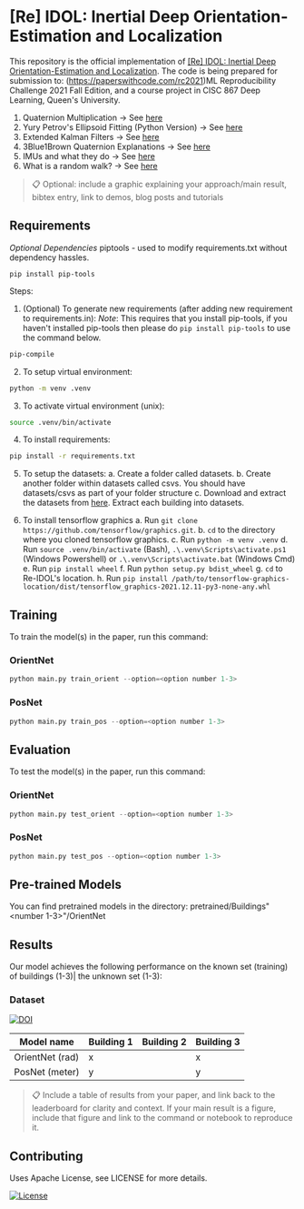 
# [Re] IDOL: Inertial Deep Orientation-Estimation and Localization

This repository is the official implementation of [[Re] IDOL: Inertial Deep Orientation-Estimation and Localization](https://arxiv.org/abs/2030.12345). The code is being prepared for submission to: (https://paperswithcode.com/rc2021)ML Reproducibility Challenge 2021 Fall Edition, and a course project in CISC 867 Deep Learning, Queen's University.

1. Quaternion Multiplication -> See [here](https://www.sciencedirect.com/topics/computer-science/quaternion-multiplication)
2. Yury Petrov's Ellipsoid Fitting (Python Version) -> See [here](https://github.com/marksemple/pyEllipsoid_Fit)
3. Extended Kalman Filters -> See [here](https://towardsdatascience.com/extended-kalman-filter-43e52b16757d)
4. 3Blue1Brown Quaternion Explanations -> See [here](https://www.youtube.com/watch?v=d4EgbgTm0Bg)
5. IMUs and what they do -> See [here](https://www.arrow.com/en/research-and-events/articles/imu-principles-and-applications)
6. What is a random walk? -> See [here]()


>📋  Optional: include a graphic explaining your approach/main result, bibtex entry, link to demos, blog posts and tutorials

## Requirements

*Optional Dependencies*
piptools - used to modify requirements.txt without dependency hassles.

```setup
pip install pip-tools
```

Steps: 

1. (Optional) To generate new requirements (after adding new requirement to requirements.in): 
*Note*: This requires that you install pip-tools, if you haven't installed pip-tools then 
please do `pip install pip-tools` to use the command below.

```sh
pip-compile
```

2. To setup virtual environment: 

```sh
python -m venv .venv
```

3. To activate virtual environment (unix): 
   
```sh
source .venv/bin/activate
```

4. To install requirements:

```sh
pip install -r requirements.txt
```

5. To setup the datasets: 
    a. Create a folder called datasets.
    b. Create another folder within datasets called csvs. You should have datasets/csvs as part of your folder structure
    c. Download and extract the datasets from [here](https://zenodo.org/record/4484093). Extract each building into 
    datasets.

6. To install tensorflow graphics
    a. Run `git clone https://github.com/tensorflow/graphics.git`.
    b. `cd` to the directory where you cloned tensorflow graphics.
    c. Run `python -m venv .venv`
    d. Run `source .venv/bin/activate` (Bash), `.\.venv\Scripts\activate.ps1` (Windows Powershell) or 
    `.\.venv\Scripts\activate.bat` (Windows Cmd)
    e. Run `pip install wheel`
    f. Run `python setup.py bdist_wheel`
    g. `cd` to Re-IDOL's location.
    h. Run `pip install /path/to/tensorflow-graphics-location/dist/tensorflow_graphics-2021.12.11-py3-none-any.whl`


## Training

To train the model(s) in the paper, run this command:

### OrientNet 

```python
python main.py train_orient --option=<option number 1-3>
```

### PosNet 

```python
python main.py train_pos --option=<option number 1-3>
```


## Evaluation

To test the model(s) in the paper, run this command: 

### OrientNet 

```python
python main.py test_orient --option=<option number 1-3>
```

### PosNet 

```python
python main.py test_pos --option=<option number 1-3>
```


## Pre-trained Models

You can find pretrained models in the directory: pretrained/Buildings"<number 1-3>"/OrientNet

## Results

Our model achieves the following performance on the known set (training) of buildings (1-3)| the unknown set (1-3):

### Dataset
[![DOI](https://zenodo.org/badge/DOI/10.5281/zenodo.4484093.svg)](https://doi.org/10.5281/zenodo.4484093)

| Model name       | Building 1     | Building 2     | Building 3     |
| ---------------- | -------------- | -------------- | -------------- |
| OrientNet (rad)  | x    |         | x     |        | tbd            |
| PosNet (meter)   | y    |         | y     |        | tbd            | 

>📋  Include a table of results from your paper, and link back to the leaderboard for clarity and context. If your main result is a figure, include that figure and link to the command or notebook to reproduce it. 


## Contributing

Uses Apache License, see LICENSE for more details. 

[![License](https://img.shields.io/badge/License-Apache%202.0-blue.svg)](https://opensource.org/licenses/Apache-2.0)


